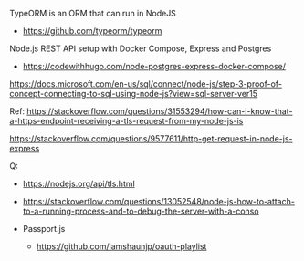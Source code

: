 TypeORM is an ORM that can run in NodeJS
 - https://github.com/typeorm/typeorm


Node.js REST API setup with Docker Compose, Express and Postgres
 - https://codewithhugo.com/node-postgres-express-docker-compose/


https://docs.microsoft.com/en-us/sql/connect/node-js/step-3-proof-of-concept-connecting-to-sql-using-node-js?view=sql-server-ver15

Ref:
https://stackoverflow.com/questions/31553294/how-can-i-know-that-a-https-endpoint-receiving-a-tls-request-from-my-node-js-is

https://stackoverflow.com/questions/9577611/http-get-request-in-node-js-express

Q:
- https://nodejs.org/api/tls.html
 - https://stackoverflow.com/questions/13052548/node-js-how-to-attach-to-a-running-process-and-to-debug-the-server-with-a-conso

 - Passport.js
   - https://github.com/iamshaunjp/oauth-playlist 

